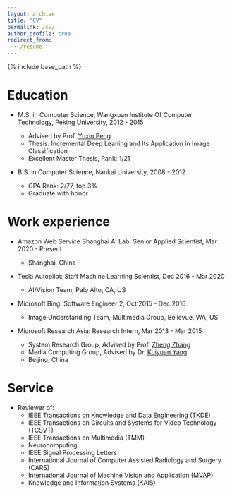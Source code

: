 ```yaml
---
layout: archive
title: "CV"
permalink: /cv/
author_profile: true
redirect_from:
  - /resume
---
```


{% include base_path %}

Education
======
* M.S. in Computer Science, Wangxuan Institute Of Computer Technology, Peking University, 2012 - 2015
  * Advised by Prof. [Yuxin Peng](http://59.108.48.34/tiki/yuxinpeng/)
  * Thesis: Incremental Deep Leaning and Its Application in Image Classification
  * Excellent Master Thesis, Rank: 1/21

* B.S. in Computer Science, Nankai University, 2008 - 2012
  * GPA Rank: 2/77, top 3%
  * Graduate with honor

Work experience
======
* Amazon Web Service Shanghai AI Lab: Senior Applied Scientist, Mar 2020 - Present
  * Shanghai, China

* Tesla Autopilot: Staff Machine Learning Scientist, Dec 2016 - Mar 2020
  * AI/Vision Team, Palo Alto, CA, US

* Microsoft Bing: Software Engineer 2, Oct 2015 - Dec 2016
  * Image Understanding Team, Multimedia Group, Bellevue, WA, US

* Microsoft Research Asia: Research Intern, Mar 2013 - Mar 2015
  * System Research Group, Advised by Prof. [Zheng Zhang](https://shanghai.nyu.edu/academics/faculty/directory/zheng-zhang)
  * Media Computing Group, Advised by Dr. [Kuiyuan Yang](https://sites.google.com/site/kuiyuanyang/)
  * Beijing, China


Service
======
* Reviewer of:
  * IEEE Transactions on Knowledge and Data Engineering (TKDE)
  * IEEE Transactions on Circuits and Systems for Video Technology (TCSVT)
  * IEEE Transactions on Multimedia (TMM)
  * Neurocomputing
  * IEEE Signal Processing Letters
  * International Journal of Computer Assisted Radiology and Surgery (CARS)
  * International Journal of Machine Vision and Application (MVAP)
  * Knowledge and Information Systems (KAIS)

